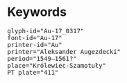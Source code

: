 # Keywords
<pre>
glyph-id="Au-17_0317"
font-id="Au-17"
printer-id="Au"
printer="Aleksander Augezdecki"
period="1549–1561?"
place="Królewiec-Szamotuły"
PT plate="411"
</pre>
